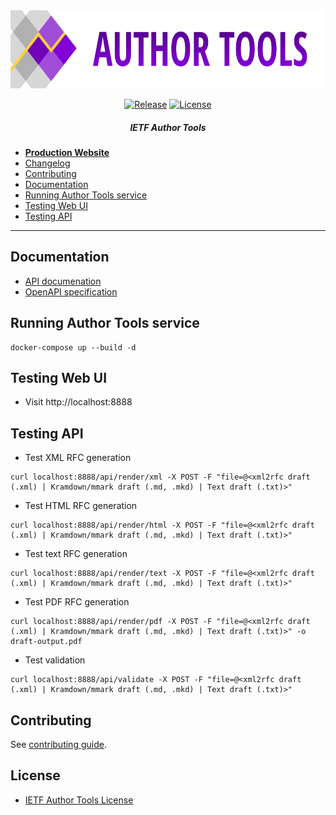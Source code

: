 <div align="center">
  
<img src="https://raw.githubusercontent.com/ietf-tools/common/main/assets/logos/authortools.svg" alt="IETF Author Tools" height="125" />

[![Release](https://img.shields.io/github/release/ietf-tools/ietf-at.svg?style=flat&maxAge=300)](https://github.com/ietf-tools/ietf-at/releases)
[![License](https://img.shields.io/github/license/ietf-tools/ietf-at)](https://github.com/ietf-tools/ietf-at/blob/main/LICENSE)

##### IETF Author Tools

</div>

- [**Production Website**](https://datatracker.ietf.org)
- [Changelog](https://github.com/ietf-tools/ietf-at/releases)
- [Contributing](https://github.com/ietf-tools/ietf-at/blob/main/LICENSE)
- [Documentation](#documentation)
- [Running Author Tools service](#running-author-tools-service)
- [Testing Web UI](#testing-web-ui)
- [Testing API](#testing-api)

---

## Documentation

* [API documenation](https://author-tools.ietf.org/doc/)
* [OpenAPI specification](api.yml)

## Running Author Tools service

```
docker-compose up --build -d
```

## Testing Web UI

* Visit http://localhost:8888

## Testing API

* Test XML RFC generation
```
curl localhost:8888/api/render/xml -X POST -F "file=@<xml2rfc draft (.xml) | Kramdown/mmark draft (.md, .mkd) | Text draft (.txt)>"
```

* Test HTML RFC generation
```
curl localhost:8888/api/render/html -X POST -F "file=@<xml2rfc draft (.xml) | Kramdown/mmark draft (.md, .mkd) | Text draft (.txt)>"
```

* Test text RFC generation
```
curl localhost:8888/api/render/text -X POST -F "file=@<xml2rfc draft (.xml) | Kramdown/mmark draft (.md, .mkd) | Text draft (.txt)>"
```

* Test PDF RFC generation
```
curl localhost:8888/api/render/pdf -X POST -F "file=@<xml2rfc draft (.xml) | Kramdown/mmark draft (.md, .mkd) | Text draft (.txt)>" -o draft-output.pdf
```

* Test validation
```
curl localhost:8888/api/validate -X POST -F "file=@<xml2rfc draft (.xml) | Kramdown/mmark draft (.md, .mkd) | Text draft (.txt)>"
```

## Contributing

See [contributing guide](CONTRIBUTING.md).

## License

* [IETF Author Tools License](LICENSE)
